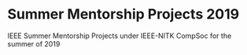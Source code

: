 # Summer Mentorship Projects 2019
IEEE Summer Mentorship Projects under IEEE-NITK CompSoc for the summer of 2019
